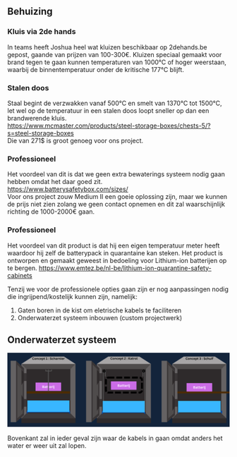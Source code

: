 ## Behuizing
### Kluis via 2de hands
In teams heeft Joshua heel wat kluizen beschikbaar op 2dehands.be gepost, gaande van prijzen van 100-300€.
Kluizen speciaal gemaakt voor brand tegen te gaan kunnen temperaturen van 1000°C of hoger weerstaan, waarbij de binnentemperatuur onder de kritische 177°C blijft. 
### Stalen doos
Staal begint de verzwakken vanaf 500°C en smelt van 1370°C tot 1500°C, let wel op de temperatuur in een stalen doos loopt sneller op dan een brandwerende kluis.<br>
https://www.mcmaster.com/products/steel-storage-boxes/chests-5/?s=steel-storage-boxes<br>
Die van 271$ is groot genoeg voor ons project.
### Professioneel
Het voordeel van dit is dat we geen extra bewaterings systeem nodig gaan hebben omdat het daar goed zit.<br>
https://www.batterysafetybox.com/sizes/<br>
Voor ons project zouw Medium II een goeie oplossing zijn, maar we kunnen de prijs niet zien zolang we geen contact opnemen en dit zal waarschijnlijk richting de 1000-2000€ gaan.
### Professioneel
Het voordeel van dit product is dat hij een eigen temperatuur meter heeft waardoor hij zelf de batterypack in quarantaine kan steken.
Het product is ontworpen en gemaakt geweest in bedoeling voor Lithium-ion batterijen op te bergen.
https://www.emtez.be/nl-be/lithium-ion-quarantine-safety-cabinets

Tenzij we voor de professionele opties gaan zijn er nog aanpassingen nodig die ingrijpend/kostelijk kunnen zijn, namelijk:
1. Gaten boren in de kist om eletrische kabels te faciliteren
2. Onderwaterzet systeem inbouwen (custom projectwerk)

## Onderwaterzet systeem

![Onderwaterzetconcepten](Design/voorstellen_brandveiligheid/OnderwaterzetConcepten.png)

Bovenkant zal in ieder geval zijn waar de kabels in gaan omdat anders het water er weer uit zal lopen.
